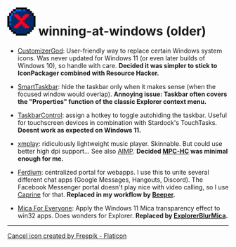# ![cancel](./images/cancel-small.png "cancel icon") winning-at-windows (older)

* [CustomizerGod](https://www.door2windows.com/customizergod/): User-friendly way to replace certain Windows system icons. Was never updated for Windows 11 (or even later builds of Windows 10), so handle with care. **Decided it was simpler to stick to IconPackager combined with Resource Hacker.**


* [SmartTaskbar](https://github.com/ChanpleCai/SmartTaskbar): hide the taskbar only when it makes sense (when the focused window would overlap). **Annoying issue: Taskbar often covers the "Properties" function of the classic Explorer context menu.**

* [TaskbarControl](https://www.thefreewindows.com/3252/hide-completely-the-windows-taskbar-using-a-hotkey-and-unhide-it-with-taskbar-control/): assign a hotkey to toggle autohiding  the taskbar. Useful for touchscreen devices in combination with Stardock's TouchTasks. **Doesnt work as expected on Windows 11.**

* [xmplay](https://www.un4seen.com/):  ridiculously lightweight music player. Skinnable. But could use better high dpi support... See also [AIMP](https://www.aimp.ru/). **Decided [MPC-HC](https://github.com/clsid2/mpc-hc/releases/) was minimal enough for me.**


* [Ferdium](https://ferdium.org/): centralized portal for webapps. I use this to unite several different chat apps (Google Messages, Hangouts, Discord). The Facebook Messenger portal doesn't play nice with video calling, so I use [Caprine](https://sindresorhus.com/caprine/) for that. **Replaced in my workflow by [Beeper](https://www.beeper.com/).**

* [Mica For Everyone](https://github.com/MicaForEveryone/MicaForEveryone): Apply the Windows 11 Mica transparency effect to win32 apps. Does wonders for Explorer. **Replaced by [ExplorerBlurMica](https://github.com/Maplespe/ExplorerBlurMica).**



***
<a href="https://www.flaticon.com/free-icons/close" title="close icons">Cancel icon created by Freepik - Flaticon</a>